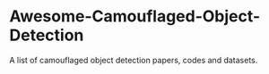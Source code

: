 # Awesome-Camouflaged-Object-Detection
A list of camouflaged object detection papers, codes and datasets.
